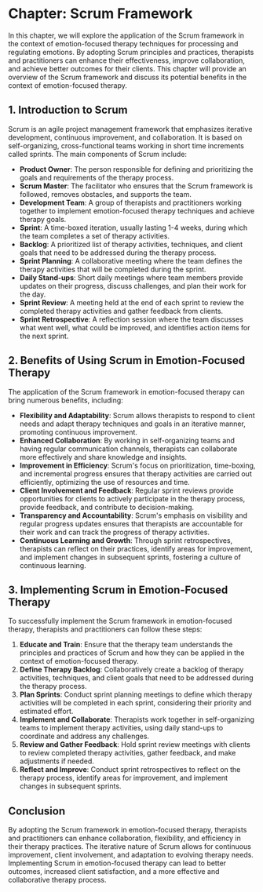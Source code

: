 Chapter: Scrum Framework
========================

In this chapter, we will explore the application of the Scrum framework in the context of emotion-focused therapy techniques for processing and regulating emotions. By adopting Scrum principles and practices, therapists and practitioners can enhance their effectiveness, improve collaboration, and achieve better outcomes for their clients. This chapter will provide an overview of the Scrum framework and discuss its potential benefits in the context of emotion-focused therapy.

**1. Introduction to Scrum**
----------------------------

Scrum is an agile project management framework that emphasizes iterative development, continuous improvement, and collaboration. It is based on self-organizing, cross-functional teams working in short time increments called sprints. The main components of Scrum include:

* **Product Owner**: The person responsible for defining and prioritizing the goals and requirements of the therapy process.
* **Scrum Master**: The facilitator who ensures that the Scrum framework is followed, removes obstacles, and supports the team.
* **Development Team**: A group of therapists and practitioners working together to implement emotion-focused therapy techniques and achieve therapy goals.
* **Sprint**: A time-boxed iteration, usually lasting 1-4 weeks, during which the team completes a set of therapy activities.
* **Backlog**: A prioritized list of therapy activities, techniques, and client goals that need to be addressed during the therapy process.
* **Sprint Planning**: A collaborative meeting where the team defines the therapy activities that will be completed during the sprint.
* **Daily Stand-ups**: Short daily meetings where team members provide updates on their progress, discuss challenges, and plan their work for the day.
* **Sprint Review**: A meeting held at the end of each sprint to review the completed therapy activities and gather feedback from clients.
* **Sprint Retrospective**: A reflection session where the team discusses what went well, what could be improved, and identifies action items for the next sprint.

**2. Benefits of Using Scrum in Emotion-Focused Therapy**
---------------------------------------------------------

The application of the Scrum framework in emotion-focused therapy can bring numerous benefits, including:

* **Flexibility and Adaptability**: Scrum allows therapists to respond to client needs and adapt therapy techniques and goals in an iterative manner, promoting continuous improvement.
* **Enhanced Collaboration**: By working in self-organizing teams and having regular communication channels, therapists can collaborate more effectively and share knowledge and insights.
* **Improvement in Efficiency**: Scrum's focus on prioritization, time-boxing, and incremental progress ensures that therapy activities are carried out efficiently, optimizing the use of resources and time.
* **Client Involvement and Feedback**: Regular sprint reviews provide opportunities for clients to actively participate in the therapy process, provide feedback, and contribute to decision-making.
* **Transparency and Accountability**: Scrum's emphasis on visibility and regular progress updates ensures that therapists are accountable for their work and can track the progress of therapy activities.
* **Continuous Learning and Growth**: Through sprint retrospectives, therapists can reflect on their practices, identify areas for improvement, and implement changes in subsequent sprints, fostering a culture of continuous learning.

**3. Implementing Scrum in Emotion-Focused Therapy**
----------------------------------------------------

To successfully implement the Scrum framework in emotion-focused therapy, therapists and practitioners can follow these steps:

1. **Educate and Train**: Ensure that the therapy team understands the principles and practices of Scrum and how they can be applied in the context of emotion-focused therapy.
2. **Define Therapy Backlog**: Collaboratively create a backlog of therapy activities, techniques, and client goals that need to be addressed during the therapy process.
3. **Plan Sprints**: Conduct sprint planning meetings to define which therapy activities will be completed in each sprint, considering their priority and estimated effort.
4. **Implement and Collaborate**: Therapists work together in self-organizing teams to implement therapy activities, using daily stand-ups to coordinate and address any challenges.
5. **Review and Gather Feedback**: Hold sprint review meetings with clients to review completed therapy activities, gather feedback, and make adjustments if needed.
6. **Reflect and Improve**: Conduct sprint retrospectives to reflect on the therapy process, identify areas for improvement, and implement changes in subsequent sprints.

Conclusion
----------

By adopting the Scrum framework in emotion-focused therapy, therapists and practitioners can enhance collaboration, flexibility, and efficiency in their therapy practices. The iterative nature of Scrum allows for continuous improvement, client involvement, and adaptation to evolving therapy needs. Implementing Scrum in emotion-focused therapy can lead to better outcomes, increased client satisfaction, and a more effective and collaborative therapy process.
